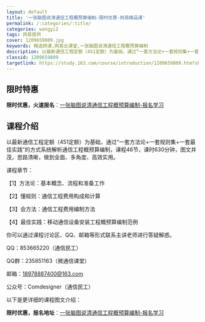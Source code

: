 ```yaml
---
layout: default
title: '一张脑图说清通信工程概预算编制-限时优惠-网易精品课'
permalink: /:categories/:title/
categories: wangyi2
tags: 网易提供
cover: 1209659809.jpg
keywords: 精选网课,网易云课堂,一张脑图说清通信工程概预算编制
description: 以最新通信工程定额（451定额）为基础，通过“一套方法论+一套规则集+一套最佳实践”的方式系统解析通信工程概预算编制，课
classid: 1209659809
targetlink: https://study.163.com/course/introduction/1209659809.htm?share=1&shareId=1025206652&utm_campaign=share&utm_medium=iphoneShare&utm_source=&utm_u=1025206652
---
```


## 限时特惠

**限时优惠，火速报名**：[一张脑图说清通信工程概预算编制-报名学习](https://study.163.com/course/introduction/1209659809.htm?share=1&shareId=1025206652&utm_campaign=share&utm_medium=iphoneShare&utm_source=&utm_u=1025206652)

## 课程介绍

以最新通信工程定额（451定额）为基础，通过“一套方法论+一套规则集+一套最佳实践”的方式系统解析通信工程概预算编制，课程46节，课时630分钟，图文并茂，思路清晰，做到全面、多角度、高效实用。

课程章节：

【1】方法论：基本概念、流程和准备工作

【2】懂规则：通信工程费用构成和计算

【3】会方法：通信工程费用编制方法

【4】最佳实践：移动通信设备安装工程概预算编制范例



你可以通过课程讨论区、QQ、邮箱等形式联系主讲老师进行答疑解惑。

QQ：853665220（通信民工）

QQ群：235851163（微通信课堂）

邮箱：18978887400@163.com

公众号：Comdesigner（通信民工）



以下是更详细的课程图文介绍：

**限时优惠，报名地址**：[一张脑图说清通信工程概预算编制-报名学习](https://study.163.com/course/introduction/1209659809.htm?share=1&shareId=1025206652&utm_campaign=share&utm_medium=iphoneShare&utm_source=&utm_u=1025206652)

